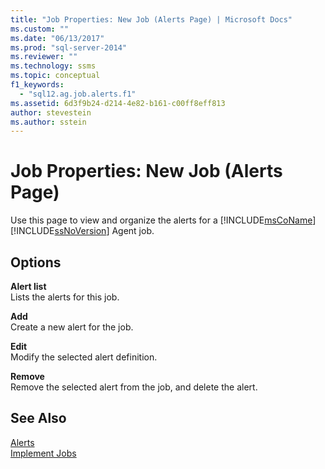 ```yaml
---
title: "Job Properties: New Job (Alerts Page) | Microsoft Docs"
ms.custom: ""
ms.date: "06/13/2017"
ms.prod: "sql-server-2014"
ms.reviewer: ""
ms.technology: ssms
ms.topic: conceptual
f1_keywords: 
  - "sql12.ag.job.alerts.f1"
ms.assetid: 6d3f9b24-d214-4e82-b161-c00ff8eff813
author: stevestein
ms.author: sstein
---
```

# Job Properties: New Job (Alerts Page)
  Use this page to view and organize the alerts for a [!INCLUDE[msCoName](../../includes/msconame-md.md)] [!INCLUDE[ssNoVersion](../../includes/ssnoversion-md.md)] Agent job.  
  
## Options  
 **Alert list**  
 Lists the alerts for this job.  
  
 **Add**  
 Create a new alert for the job.  
  
 **Edit**  
 Modify the selected alert definition.  
  
 **Remove**  
 Remove the selected alert from the job, and delete the alert.  
  
## See Also  
 [Alerts](alerts.md)   
 [Implement Jobs](implement-jobs.md)  
  
  
